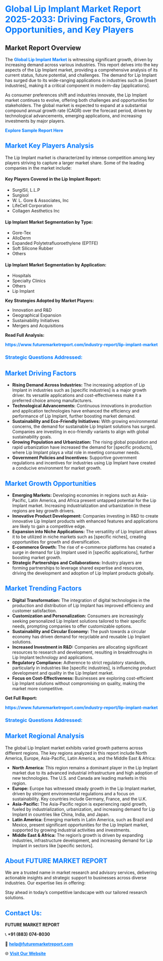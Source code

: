 <h1 style="color: #007BFF;">Global Lip Implant Market Report 2025-2033: Driving Factors, Growth Opportunities, and Key Players</h1>

<section id="overview">
<h2>Market Report Overview</h2>
<p>The <a href="https://www.futuremarketreport.com/industry-report/lip-implant-market" style="color: #007BFF; text-decoration: none;"><strong>Global Lip Implant Market</strong></a> is witnessing significant growth, driven by increasing demand across various industries. This report delves into the key aspects of the Lip Implant market, providing a comprehensive analysis of its current status, future potential, and challenges. The demand for Lip Implant has surged due to its wide-ranging applications in industries such as [insert industries], making it a critical component in modern-day [applications].</p>
<p>As consumer preferences shift and industries innovate, the Lip Implant market continues to evolve, offering both challenges and opportunities for stakeholders. The global market is expected to expand at a substantial compound annual growth rate (CAGR) over the forecast period, driven by technological advancements, emerging applications, and increasing investments by major players.</p>
</section>

<section id="overview">
<p><a href="https://www.futuremarketreport.com/request-sample/reportId=123730" style="color: #007BFF; text-decoration: none;"><strong>Explore Sample Report Here</strong></a></p>
</section>

<section id="key-players">
<h2 style="color: #007BFF;">Market Key Players Analysis</h2>
<p>The Lip Implant market is characterized by intense competition among key players striving to capture a larger market share. Some of the leading companies in the market include:</p>
<h4>Key Players Covered in the Lip Implant Report:</h4>
<ul><li>SurgiSil, L.L.P</li><li>Surgisol</li><li>W. L. Gore &amp; Associates, Inc</li><li>LifeCell Corporation</li><li>Collagen Aesthetics Inc</li></ul>
<h4>Lip Implant Market Segmentation by Type:</h4>
<ul><li>Gore-Tex</li><li>AlloDerm</li><li>Expanded Polytetrafluoroethylene (EPTFE)</li><li>Soft Silicone Rubber</li><li>Others</li></ul>

<h4>Lip Implant Market Segmentation by Application:</h4>
<ul><li>Hospitals</li><li>Specialty Clinics</li><li>Others</li><li>Lip Implant</li></ul>
<p><strong>Key Strategies Adopted by Market Players:</strong></p>
<ul>
<li>Innovation and R&D</li>
<li>Geographical Expansion</li>
<li>Sustainability Initiatives</li>
<li>Mergers and Acquisitions</li>
</ul>
</section>

<section>
<p><strong>Read Full Analysis: </strong></p><a href="https://www.futuremarketreport.com/industry-report/lip-implant-market" style="color: #007BFF; text-decoration: none;"><strong>https://www.futuremarketreport.com/industry-report/lip-implant-market</strong></a>
<h3 style="color: #007BFF;">Strategic Questions Addressed:</h3>
</section>

<section id="driving-factors">
<h2 style="color: #007BFF;">Market Driving Factors</h2>
<ul>
<li><strong>Rising Demand Across Industries:</strong> The increasing adoption of Lip Implant in industries such as [specific industries] is a major growth driver. Its versatile applications and cost-effectiveness make it a preferred choice among manufacturers.</li>
<li><strong>Technological Advancements:</strong> Continuous innovations in production and application technologies have enhanced the efficiency and performance of Lip Implant, further boosting market demand.</li>
<li><strong>Sustainability and Eco-Friendly Initiatives:</strong> With growing environmental concerns, the demand for sustainable Lip Implant solutions has surged. Companies are investing in eco-friendly variants to align with global sustainability goals.</li>
<li><strong>Growing Population and Urbanization:</strong> The rising global population and rapid urbanization have increased the demand for [specific products], where Lip Implant plays a vital role in meeting consumer needs.</li>
<li><strong>Government Policies and Incentives:</strong> Supportive government regulations and incentives for industries using Lip Implant have created a conducive environment for market growth.</li>
</ul>
</section>

<section id="growth-opportunities">
<h2 style="color: #007BFF;">Market Growth Opportunities</h2>
<ul>
<li><strong>Emerging Markets:</strong> Developing economies in regions such as Asia-Pacific, Latin America, and Africa present untapped potential for the Lip Implant market. Increasing industrialization and urbanization in these regions are key growth drivers.</li>
<li><strong>Innovative Product Development:</strong> Companies investing in R&D to create innovative Lip Implant products with enhanced features and applications are likely to gain a competitive edge.</li>
<li><strong>Expansion into Niche Applications:</strong> The versatility of Lip Implant allows it to be utilized in niche markets such as [specific niches], creating opportunities for growth and diversification.</li>
<li><strong>E-commerce Growth:</strong> The rise of e-commerce platforms has created a surge in demand for Lip Implant used in [specific applications], further boosting market growth.</li>
<li><strong>Strategic Partnerships and Collaborations:</strong> Industry players are forming partnerships to leverage shared expertise and resources, driving the development and adoption of Lip Implant products globally.</li>
</ul>
</section>

<section id="trending-factors">
<h2 style="color: #007BFF;">Market Trending Factors</h2>
<ul>
<li><strong>Digital Transformation:</strong> The integration of digital technologies in the production and distribution of Lip Implant has improved efficiency and customer satisfaction.</li>
<li><strong>Customization and Personalization:</strong> Consumers are increasingly seeking personalized Lip Implant solutions tailored to their specific needs, prompting companies to offer customizable options.</li>
<li><strong>Sustainability and Circular Economy:</strong> The push towards a circular economy has driven demand for recyclable and reusable Lip Implant solutions.</li>
<li><strong>Increased Investment in R&D:</strong> Companies are allocating significant resources to research and development, resulting in breakthroughs in Lip Implant technology and applications.</li>
<li><strong>Regulatory Compliance:</strong> Adherence to strict regulatory standards, particularly in industries like [specific industries], is influencing product development and quality in the Lip Implant market.</li>
<li><strong>Focus on Cost-Effectiveness:</strong> Businesses are exploring cost-efficient Lip Implant solutions without compromising on quality, making the market more competitive.</li>
</ul>
</section>

<section>
<p><strong>Get Full Report: </strong></p><a href="https://www.futuremarketreport.com/industry-report/lip-implant-market" style="color: #007BFF; text-decoration: none;"><strong>https://www.futuremarketreport.com/industry-report/lip-implant-market</strong></a>
<h3 style="color: #007BFF;">Strategic Questions Addressed:</h3>
</section>


<section id="regional-analysis">
<h2 style="color: #007BFF;">Market Regional Analysis</h2>
<p>The global Lip Implant market exhibits varied growth patterns across different regions. The key regions analyzed in this report include North America, Europe, Asia-Pacific, Latin America, and the Middle East & Africa:</p>
<ul>
<li><strong>North America:</strong> This region remains a dominant player in the Lip Implant market due to its advanced industrial infrastructure and high adoption of new technologies. The U.S. and Canada are leading markets in this region.</li>
<li><strong>Europe:</strong> Europe has witnessed steady growth in the Lip Implant market, driven by stringent environmental regulations and a focus on sustainability. Key countries include Germany, France, and the U.K.</li>
<li><strong>Asia-Pacific:</strong> The Asia-Pacific region is experiencing rapid growth, fueled by industrialization, urbanization, and increasing demand for Lip Implant in countries like China, India, and Japan.</li>
<li><strong>Latin America:</strong> Emerging markets in Latin America, such as Brazil and Mexico, present significant opportunities for the Lip Implant market, supported by growing industrial activities and investments.</li>
<li><strong>Middle East & Africa:</strong> The region’s growth is driven by expanding industries, infrastructure development, and increasing demand for Lip Implant in sectors like [specific sectors].</li>
</ul>
</section>

<footer>
<h2 style="color: #007BFF;">About FUTURE MARKET REPORT</h2>
<p>We are a trusted name in market research and advisory services, delivering actionable insights and strategic support to businesses across diverse industries. Our expertise lies in offering:</p>

<p>Stay ahead in today’s competitive landscape with our tailored research solutions.</p>

<h2 style="color: #007BFF;">Contact Us:</h2>
<p><strong>FUTURE MARKET REPORT</strong></p>
<p>📞 <strong>+91 (883) 074-8030</strong></p>
<p>📧 <strong><a href="mailto:help@futuremarketreport.com" style="color: #007BFF;">help@futuremarketreport.com</a></strong></p>
<p>🌐 <strong><a href="https://www.futuremarketreport.com/" style="color: #007BFF;">Visit Our Website</a></strong></p>
</footer>